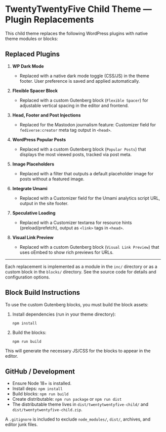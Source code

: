 # TwentyTwentyFive Child Theme — Plugin Replacements

This child theme replaces the following WordPress plugins with native theme modules or blocks:

## Replaced Plugins

1. **WP Dark Mode**
   - Replaced with a native dark mode toggle (CSS/JS) in the theme footer. User preference is saved and applied automatically.

2. **Flexible Spacer Block**
   - Replaced with a custom Gutenberg block (`Flexible Spacer`) for adjustable vertical spacing in the editor and frontend.

3. **Head, Footer and Post Injections**
   - Replaced for the Mastodon journalism feature: Customizer field for `fediverse:creator` meta tag output in `<head>`.

4. **WordPress Popular Posts**
   - Replaced with a custom Gutenberg block (`Popular Posts`) that displays the most viewed posts, tracked via post meta.

5. **Image Placeholders**
   - Replaced with a filter that outputs a default placeholder image for posts without a featured image.

6. **Integrate Umami**
   - Replaced with a Customizer field for the Umami analytics script URL, output in the site footer.

7. **Speculative Loading**
   - Replaced with a Customizer textarea for resource hints (preload/prefetch), output as `<link>` tags in `<head>`.

8. **Visual Link Preview**
   - Replaced with a custom Gutenberg block (`Visual Link Preview`) that uses oEmbed to show rich previews for URLs.

---

Each replacement is implemented as a module in the `inc/` directory or as a custom block in the `blocks/` directory. See the source code for details and configuration options.

## Block Build Instructions

To use the custom Gutenberg blocks, you must build the block assets:

1. Install dependencies (run in your theme directory):
   ```
   npm install
   ```
2. Build the blocks:
   ```
   npm run build
   ```

This will generate the necessary JS/CSS for the blocks to appear in the editor.

## GitHub / Development

- Ensure Node 18+ is installed.
- Install deps: `npm install`
- Build blocks: `npm run build`
- Create distributable: `npm run package` or `npm run dist`
- The distributable theme lives in `dist/twentytwentyfive-child/` and `dist/twentytwentyfive-child.zip`.

A `.gitignore` is included to exclude `node_modules/`, `dist/`, archives, and editor junk files.
